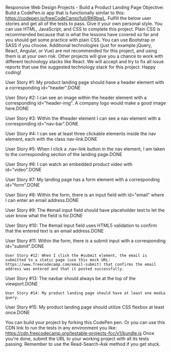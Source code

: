 Responsive Web Design Projects - Build a Product Landing Page
Objective: Build a CodePen.io app that is functionally similar to this: https://codepen.io/freeCodeCamp/full/RKRbwL.
Fulfill the below user stories and get all of the tests to pass. Give it your own personal style.
You can use HTML, JavaScript, and CSS to complete this project. Plain CSS is recommended because that is what the lessons have covered so far and you should get some practice with plain CSS. You can use Bootstrap or SASS if you choose. Additional technologies (just for example jQuery, React, Angular, or Vue) are not recommended for this project, and using them is at your own risk. Other projects will give you a chance to work with different technology stacks like React. We will accept and try to fix all issue reports that use the suggested technology stack for this project. Happy coding!


User Story #1: My product landing page should have a header element with a corresponding id="header".DONE

User Story #2: I can see an image within the header element with a corresponding id="header-img". A company logo would make a good image here.DONE

User Story #3: Within the #header element I can see a nav element with a corresponding id="nav-bar".DONE

User Story #4: I can see at least three clickable elements inside the nav element, each with the class nav-link.DONE

User Story #5: When I click a .nav-link button in the nav element, I am taken to the corresponding section of the landing page.DONE

User Story #6: I can watch an embedded product video with id="video".DONE

User Story #7: My landing page has a form element with a corresponding id="form".DONE

User Story #8: Within the form, there is an input field with id="email" where I can enter an email address.DONE

User Story #9: The #email input field should have placeholder text to let the user know what the field is for.DONE

User Story #10: The #email input field uses HTML5 validation to confirm that the entered text is an email address.DONE

User Story #11: Within the form, there is a submit input with a corresponding id="submit".DONE

    User Story #12: When I click the #submit element, the email is submitted to a static page (use this mock URL: https://www.freecodecamp.com/email-submit) that confirms the email address was entered and that it posted successfully.

User Story #13: The navbar should always be at the top of the viewport.DONE

    User Story #14: My product landing page should have at least one media query.

User Story #15: My product landing page should utilize CSS flexbox at least once.DONE

You can build your project by forking this CodePen pen. Or you can use this CDN link to run the tests in any environment you like: https://cdn.freecodecamp.org/testable-projects-fcc/v1/bundle.js
Once you're done, submit the URL to your working project with all its tests passing.
Remember to use the Read-Search-Ask method if you get stuck.